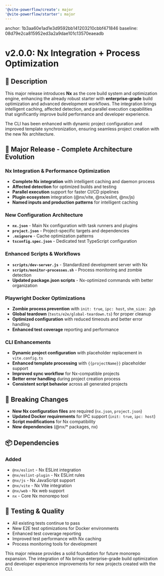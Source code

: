 ```yaml
---
'@vite-powerflow/create': major
'@vite-powerflow/starter': major
---
```


anchor: 1b3aa60e1ad1e3d9592bb141203210cbbf471846
baseline: 08d79e2ca815952ed3a2a9dae101c13570eaeadb

# v2.0.0: Nx Integration + Process Optimization

## 📖 Description

This major release introduces **Nx** as the core build system and optimization engine, enhancing the already robust starter with **enterprise-grade** build optimization and advanced development workflows. The integration brings intelligent caching, affected detection, and parallel execution capabilities that significantly improve build performance and developer experience.

The CLI has been enhanced with dynamic project configuration and improved template synchronization, ensuring seamless project creation with the new Nx architecture.

## 🚀 Major Release - Complete Architecture Evolution

### Nx Integration & Performance Optimization

- **Complete Nx integration** with intelligent caching and daemon process
- **Affected detection** for optimized builds and testing
- **Parallel execution** support for faster CI/CD pipelines
- **Plugin ecosystem** integration (@nx/vite, @nx/eslint, @nx/js)
- **Named inputs and production patterns** for intelligent caching

### New Configuration Architecture

- **`nx.json`** - Main Nx configuration with task runners and plugins
- **`project.json`** - Project-specific targets and dependencies
- **`.nxignore`** - Cache optimization patterns
- **`tsconfig.spec.json`** - Dedicated test TypeScript configuration

### Enhanced Scripts & Workflows

- **`scripts/dev-server.js`** - Standardized development server with Nx
- **`scripts/monitor-processes.sh`** - Process monitoring and zombie detection
- **Updated package.json scripts** - Nx-optimized commands with better organization

### Playwright Docker Optimizations

- **Zombie process prevention** with `init: true`, `ipc: host`, `shm_size: 2gb`
- **Global teardown** (`tests/e2e/global-teardown.ts`) for proper cleanup
- **Optimized configuration** with reduced timeouts and better error handling
- **Enhanced test coverage** reporting and performance

### CLI Enhancements

- **Dynamic project configuration** with placeholder replacement in `vite.config.ts`
- **Enhanced template processing** with `{{projectName}}` placeholder support
- **Improved sync workflow** for Nx-compatible projects
- **Better error handling** during project creation process
- **Consistent script behavior** across all generated projects

## 🎯 Breaking Changes

- **New Nx configuration files** are required (`nx.json`, `project.json`)
- **Updated Docker requirements** for IPC support (`init: true`, `ipc: host`)
- **Script modifications** for Nx compatibility
- **New dependencies** (@nx/\* packages, nx)

## 📦 Dependencies

### Added

- `@nx/eslint` - Nx ESLint integration
- `@nx/eslint-plugin` - Nx ESLint rules
- `@nx/js` - Nx JavaScript support
- `@nx/vite` - Nx Vite integration
- `@nx/web` - Nx web support
- `nx` - Core Nx monorepo tool

## 🧪 Testing & Quality

- All existing tests continue to pass
- New E2E test optimizations for Docker environments
- Enhanced test coverage reporting
- Improved test performance with Nx caching
- Process monitoring tools for development

This major release provides a solid foundation for future monorepo expansion. The integration of Nx brings enterprise-grade build optimization and developer experience improvements for new projects created with the CLI.
